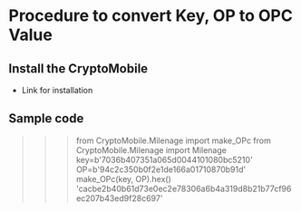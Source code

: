 # Procedure to convert Key, OP to OPC Value

## Install the CryptoMobile
* Link for installation

## Sample code
>>> from CryptoMobile.Milenage import make_OPc
>>> from CryptoMobile.Milenage import Milenage
>>> key=b'7036b407351a065d0044101080bc5210'
>>> OP=b'94c2c350b0f2e1de166a01710870b91d'
>>> make_OPc(key, OP).hex()
'cacbe2b40b61d73e0ec2e78306a6b4a319d8b21b77cf96ec207b43ed9f28c697'
